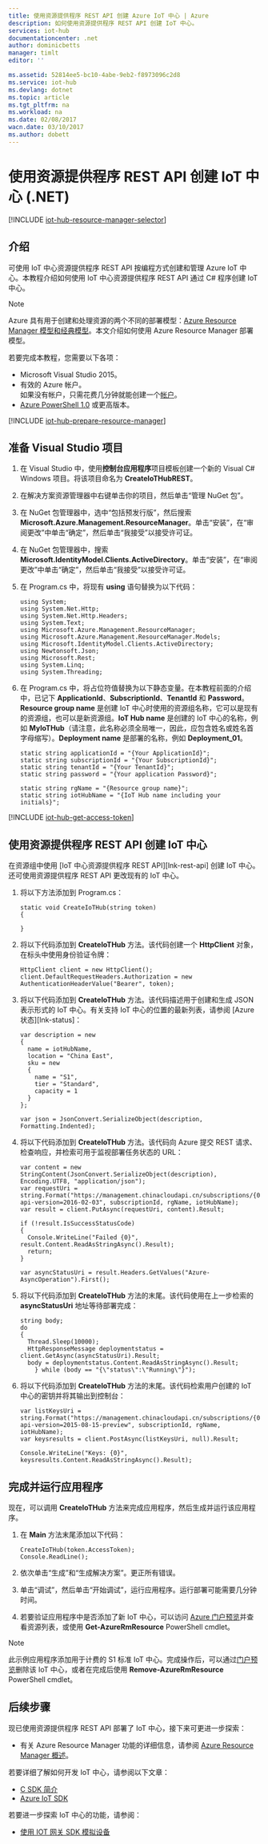 ```yaml
---
title: 使用资源提供程序 REST API 创建 Azure IoT 中心 | Azure
description: 如何使用资源提供程序 REST API 创建 IoT 中心。
services: iot-hub
documentationcenter: .net
author: dominicbetts
manager: timlt
editor: ''

ms.assetid: 52814ee5-bc10-4abe-9eb2-f8973096c2d8
ms.service: iot-hub
ms.devlang: dotnet
ms.topic: article
ms.tgt_pltfrm: na
ms.workload: na
ms.date: 02/08/2017
wacn.date: 03/10/2017
ms.author: dobett
---
```


# 使用资源提供程序 REST API 创建 IoT 中心 \(.NET\)
[!INCLUDE [iot-hub-resource-manager-selector](../../includes/iot-hub-resource-manager-selector.md)]

## 介绍
可使用 IoT 中心资源提供程序 REST API 按编程方式创建和管理 Azure IoT 中心。本教程介绍如何使用 IoT 中心资源提供程序 REST API 通过 C\# 程序创建 IoT 中心。

> [!NOTE]
Azure 具有用于创建和处理资源的两个不同的部署模型：[Azure Resource Manager 模型和经典模型](../azure-resource-manager/resource-manager-deployment-model.md)。本文介绍如何使用 Azure Resource Manager 部署模型。
> 
> 

若要完成本教程，您需要以下各项：

- Microsoft Visual Studio 2015。
- 有效的 Azure 帐户。<br/>如果没有帐户，只需花费几分钟就能创建一个[帐户][lnk-free-trial]。
- [Azure PowerShell 1.0][lnk-powershell-install] 或更高版本。

[!INCLUDE [iot-hub-prepare-resource-manager](../../includes/iot-hub-prepare-resource-manager.md)]

## 准备 Visual Studio 项目
1. 在 Visual Studio 中，使用**控制台应用程序**项目模板创建一个新的 Visual C\# Windows 项目。将该项目命名为 **CreateIoTHubREST**。
2. 在解决方案资源管理器中右键单击你的项目，然后单击“管理 NuGet 包”。

3. 在 NuGet 包管理器中，选中“包括预发行版”，然后搜索 **Microsoft.Azure.Management.ResourceManager**。单击“安装”，在“审阅更改”中单击“确定”，然后单击“我接受”以接受许可证。

4. 在 NuGet 包管理器中，搜索 **Microsoft.IdentityModel.Clients.ActiveDirectory**。单击“安装”，在“审阅更改”中单击“确定”，然后单击“我接受”以接受许可证。
5. 在 Program.cs 中，将现有 **using** 语句替换为以下代码：

    ```
    using System;
    using System.Net.Http;
    using System.Net.Http.Headers;
    using System.Text;
    using Microsoft.Azure.Management.ResourceManager;
    using Microsoft.Azure.Management.ResourceManager.Models;
    using Microsoft.IdentityModel.Clients.ActiveDirectory;
    using Newtonsoft.Json;
    using Microsoft.Rest;
    using System.Linq;
    using System.Threading;
    ```

6. 在 Program.cs 中，将占位符值替换为以下静态变量。在本教程前面的介绍中，已记下 **ApplicationId**、**SubscriptionId**、**TenantId** 和 **Password**。**Resource group name** 是创建 IoT 中心时使用的资源组名称，它可以是现有的资源组，也可以是新资源组。**IoT Hub name** 是创建的 IoT 中心的名称，例如 **MyIoTHub**（请注意，此名称必须全局唯一，因此，应包含姓名或姓名首字母缩写）。**Deployment name** 是部署的名称，例如 **Deployment\_01**。

    ```
    static string applicationId = "{Your ApplicationId}";
    static string subscriptionId = "{Your SubscriptionId}";
    static string tenantId = "{Your TenantId}";
    static string password = "{Your application Password}";

    static string rgName = "{Resource group name}";
    static string iotHubName = "{IoT Hub name including your initials}";
    ```

[!INCLUDE [iot-hub-get-access-token](../../includes/iot-hub-get-access-token.md)]

## 使用资源提供程序 REST API 创建 IoT 中心
在资源组中使用 [IoT 中心资源提供程序 REST API][lnk-rest-api] 创建 IoT 中心。还可使用资源提供程序 REST API 更改现有的 IoT 中心。

1. 将以下方法添加到 Program.cs：

    ```
    static void CreateIoTHub(string token)
    {

    }
    ```

2. 将以下代码添加到 **CreateIoTHub** 方法。该代码创建一个 **HttpClient** 对象，在标头中使用身份验证令牌：

    ```
    HttpClient client = new HttpClient();
    client.DefaultRequestHeaders.Authorization = new AuthenticationHeaderValue("Bearer", token);
    ```

3. 将以下代码添加到 **CreateIoTHub** 方法。该代码描述用于创建和生成 JSON 表示形式的 IoT 中心。有关支持 IoT 中心的位置的最新列表，请参阅 [Azure 状态][lnk-status]：

    ```
    var description = new
    {
      name = iotHubName,
      location = "China East",
      sku = new
      {
        name = "S1",
        tier = "Standard",
        capacity = 1
      }
    };

    var json = JsonConvert.SerializeObject(description, Formatting.Indented);
    ```

4. 将以下代码添加到 **CreateIoTHub** 方法。该代码向 Azure 提交 REST 请求、检查响应，并检索可用于监视部署任务状态的 URL：

    ```
    var content = new StringContent(JsonConvert.SerializeObject(description), Encoding.UTF8, "application/json");
    var requestUri = string.Format("https://management.chinacloudapi.cn/subscriptions/{0}/resourcegroups/{1}/providers/Microsoft.devices/IotHubs/{2}?api-version=2016-02-03", subscriptionId, rgName, iotHubName);
    var result = client.PutAsync(requestUri, content).Result;

    if (!result.IsSuccessStatusCode)
    {
      Console.WriteLine("Failed {0}", result.Content.ReadAsStringAsync().Result);
      return;
    }

    var asyncStatusUri = result.Headers.GetValues("Azure-AsyncOperation").First();
    ```

5. 将以下代码添加到 **CreateIoTHub** 方法的末尾。该代码使用在上一步检索的 **asyncStatusUri** 地址等待部署完成：

    ```
    string body;
    do
    {
      Thread.Sleep(10000);
      HttpResponseMessage deploymentstatus = client.GetAsync(asyncStatusUri).Result;
      body = deploymentstatus.Content.ReadAsStringAsync().Result;
        } while (body == "{\"status\":\"Running\"}");
    ```

6. 将以下代码添加到 **CreateIoTHub** 方法的末尾。该代码检索用户创建的 IoT 中心的密钥并将其输出到控制台：

    ```
    var listKeysUri = string.Format("https://management.chinacloudapi.cn/subscriptions/{0}/resourceGroups/{1}/providers/Microsoft.Devices/IotHubs/{2}/IoTHubKeys/listkeys?api-version=2015-08-15-preview", subscriptionId, rgName, iotHubName);
    var keysresults = client.PostAsync(listKeysUri, null).Result;

    Console.WriteLine("Keys: {0}", keysresults.Content.ReadAsStringAsync().Result);
    ```

## 完成并运行应用程序

现在，可以调用 **CreateIoTHub** 方法来完成应用程序，然后生成并运行该应用程序。

1. 在 **Main** 方法末尾添加以下代码：

    ```
    CreateIoTHub(token.AccessToken);
    Console.ReadLine();
    ```

2. 依次单击“生成”和“生成解决方案”。更正所有错误。

3. 单击“调试”，然后单击“开始调试”，运行应用程序。运行部署可能需要几分钟时间。
4. 若要验证应用程序中是否添加了新 IoT 中心，可以访问 [Azure 门户预览][lnk-azure-portal]并查看资源列表，或使用 **Get-AzureRmResource** PowerShell cmdlet。

> [!NOTE]
> 此示例应用程序添加用于计费的 S1 标准 IoT 中心。完成操作后，可以通过[门户预览][lnk-azure-portal]删除该 IoT 中心，或者在完成后使用 **Remove-AzureRmResource** PowerShell cmdlet。

## 后续步骤
现已使用资源提供程序 REST API 部署了 IoT 中心，接下来可更进一步探索：

- 有关 Azure Resource Manager 功能的详细信息，请参阅 [Azure Resource Manager 概述][lnk-azure-rm-overview]。

若要详细了解如何开发 IoT 中心，请参阅以下文章：

- [C SDK 简介][lnk-c-sdk]
- [Azure IoT SDK][lnk-sdks]

若要进一步探索 IoT 中心的功能，请参阅：

- [使用 IOT 网关 SDK 模拟设备][lnk-gateway]

<!-- Links -->
[lnk-free-trial]: https://www.azure.cn/pricing/1rmb-trial/
[lnk-azure-portal]: https://portal.azure.cn/
[lnk-powershell-install]: ../powershell-install-configure.md

[lnk-azure-rm-overview]: ../azure-resource-manager/resource-group-overview.md

[lnk-c-sdk]: ./iot-hub-device-sdk-c-intro.md
[lnk-sdks]: ./iot-hub-devguide-sdks.md

[lnk-gateway]: ./iot-hub-linux-gateway-sdk-simulated-device.md

<!---HONumber=Mooncake_0306_2017-->
<!--Update_Description:update wording-->